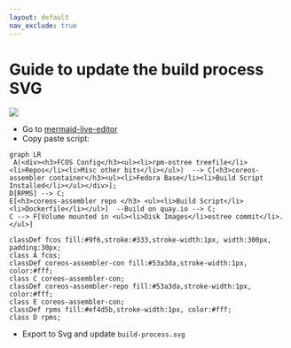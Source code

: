 ```yaml
---
layout: default
nav_exclude: true
---
```


# Guide to update the build process SVG

<img src="../build-process.svg?sanitize=true">

- Go to [mermaid-live-editor](https://mermaidjs.github.io/mermaid-live-editor)
- Copy paste script:

```mermaid
graph LR
 A(<div><h3>FCOS Config</h3><ul><li>rpm-ostree treefile</li><li>Repos</li><li>Misc other bits</li></ul>)  --> C[<h3>coreos-assembler container</h3><ul><li>Fedora Base</li><li>Build Script Installed</li></ul></div>];
D[RPMS] --> C;
E[<h3>coreos-assembler repo </h3> <ul><li>Build Script</li><li>Dockerfile</li></ul>]  --Build on quay.io --> C;
C --> F[Volume mounted in <ul><li>Disk Images</li>ostree commit</li>.</ul>]

classDef fcos fill:#9f6,stroke:#333,stroke-width:1px, width:300px, padding:30px;
class A fcos;
classDef coreos-assembler-con fill:#53a3da,stroke-width:1px, color:#fff;
class C coreos-assembler-con;
classDef coreos-assembler-repo fill:#53a3da,stroke-width:1px, color:#fff;
class E coreos-assembler-con;
classDef rpms fill:#ef4d5b,stroke-width:1px, color:#fff;
class D rpms;
```

- Export to Svg and update `build-process.svg`
